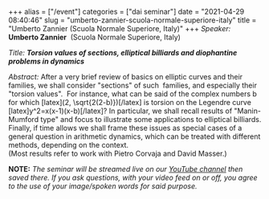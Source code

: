 +++
alias = ["/event"]
categories = ["dai seminar"]
date = "2021-04-29 08:40:46"
slug = "umberto-zannier-scuola-normale-superiore-italy"
title = "Umberto Zannier (Scuola Normale Superiore, Italy)"
+++
*Speaker:* **Umberto Zannier**  (Scuola Normale Superiore, Italy)

*Title: **Torsion values of sections, elliptical billiards and
diophantine problems in dynamics***

*Abstract:* After a very brief review of basics on elliptic curves and
their families, we shall consider "sections" of such  families, and
especially their "torsion values".  For instance, what can be said of
the complex numbers b for which \[latex\](2, \\sqrt{2(2-b)})\[/latex\]
is torsion on the Legendre curve \[latex\]y^2=x(x-1)(x-b)\[/latex\]? In
particular, we shall recall results of "Manin-Mumford type" and focus to
illustrate some applications to elliptical billiards. Finally, if time
allows we shall frame these issues as special cases of a general
question in arithmetic dynamics, which can be treated with different
methods, depending on the context.  
(Most results refer to work with Pietro Corvaja and David Masser.)

**NOTE:** *The seminar will be streamed live on our [YouTube
channel](https://www.youtube.com/channel/UCyNNg155G3iLS7l-qZjboyg) then
saved there. If you ask questions, with your video feed on or off, you
agree to the use of your image/spoken words for said purpose.*
